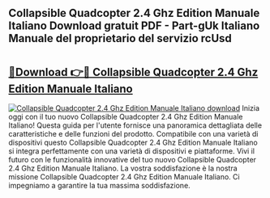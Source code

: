 ## Collapsible Quadcopter 2.4 Ghz Edition Manuale Italiano Download gratuit PDF - Part-gUk Italiano Manuale del proprietario del servizio rcUsd

# <h2><a href="http://dfbubr.blite.top/?on=Collapsible+Quadcopter+2.4+Ghz+Edition+Manuale+Italiano">🔗Download 👉🔴 Collapsible Quadcopter 2.4 Ghz Edition Manuale Italiano</a></h2>

[![Collapsible Quadcopter 2.4 Ghz Edition Manuale Italiano download](https://i.imgur.com/lujVjoI.png)](http://dfbubr.blite.top/?on=Collapsible+Quadcopter+2.4+Ghz+Edition+Manuale+Italiano)
Inizia oggi con il tuo nuovo Collapsible Quadcopter 2.4 Ghz Edition Manuale Italiano! Questa guida per l'utente fornisce una panoramica dettagliata delle caratteristiche e delle funzioni del prodotto. Compatibile con una varietà di dispositivi questo Collapsible Quadcopter 2.4 Ghz Edition Manuale Italiano si integra perfettamente con una varietà di dispositivi e piattaforme. Vivi il futuro con le funzionalità innovative del tuo nuovo Collapsible Quadcopter 2.4 Ghz Edition Manuale Italiano. La vostra soddisfazione è la nostra missione Collapsible Quadcopter 2.4 Ghz Edition Manuale Italiano. Ci impegniamo a garantire la tua massima soddisfazione.
